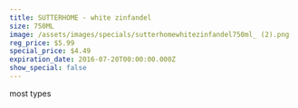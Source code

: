 ```yaml
---
title: SUTTERHOME - white zinfandel
size: 750ML
image: /assets/images/specials/sutterhomewhitezinfandel750ml_ (2).png
reg_price: $5.99
special_price: $4.49
expiration_date: 2016-07-20T00:00:00.000Z
show_special: false
---
```



most types